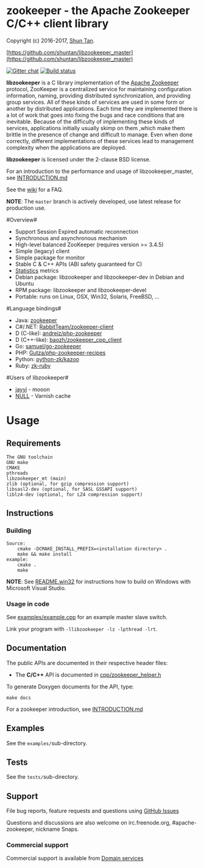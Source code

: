 zookeeper - the Apache Zookeeper C/C++ client library
==================================================

Copyright (c) 2016-2017, [Shun Tan](http://www.shuntan.se/).

[https://github.com/shuntan/libzookeeper_master](https://github.com/shuntan/libzookeeper_master)

[![Gitter chat](https://badges.gitter.im/edenhill/librdkafka.png)](https://gitter.im/shuntan/libzookeeper_master) [![Build status](https://doozer.io/badge/edenhill/libzookeeper_master/buildstatus/master)](https://doozer.io/user/shuntan/libzookeeper)


**libzookeeper** is a C library implementation of the
[Apache Zookeeper](http://zookeeper.apache.org/) protocol, ZooKeeper is a centralized service for maintaining configuration information, naming, providing distributed synchronization, and providing group services. All of these kinds of services are used in some form or another by distributed applications. Each time they are implemented there is a lot of work that goes into fixing the bugs and race conditions that are inevitable. Because of the difficulty of implementing these kinds of services, applications initially usually skimp on them ,which make them brittle in the presence of change and difficult to manage. Even when done correctly, different implementations of these services lead to management complexity when the applications are deployed.

**libzookeeper** is licensed under the 2-clause BSD license.

For an introduction to the performance and usage of libzookeeper_master, see
[INTRODUCTION.md](https://github.com/shuntan/libzookeeper_master/docs/INTRODUCTION.md)

See the [wiki](https://cwiki.apache.org/confluence/display/ZOOKEEPER/Index) for a FAQ.

**NOTE**: The `master` branch is actively developed, use latest release for production use.


#Overview#
  * Support Session Expired automatic reconnection
  * Synchronous and asynchronous mechanism
  * High-level balanced ZooKeeper (requires version >= 3.4.5)
  * Simple (legacy) client
  * Simple package for monitor
  * Stable C & C++ APIs (ABI safety guaranteed for C)
  * [Statistics](https://github.com/shuntan/libzookeeper_master/wiki/Statistics) metrics
  * Debian package: libzookeeper and libzookeeper-dev in Debian and Ubuntu
  * RPM package: libzookeeper and libzookeeper-devel
  * Portable: runs on Linux, OSX, Win32, Solaris, FreeBSD, ...


#Language bindings#

  * Java: [zookeeper](https://github.com/apache/zookeeper)
  * C#/.NET: [RabbitTeam/zookeeper-client](https://github.com/RabbitTeam/zookeeper-client)
  * D (C-like): [andreiz/php-zookeeper](https://github.com/andreiz/php-zookeeper)
  * D (C++-like): [baozh/zookeeper_cpp_client](https://github.com/baozh/zookeeper_cpp_client)
  * Go: [samuel/go-zookeeper](https://github.com/samuel/go-zookeeper)
  * PHP: [Gutza/php-zookeeper-recipes](https://github.com/Gutza/php-zookeeper-recipes)
  * Python: [python-zk/kazoo](https://github.com/python-zk/kazoo)
  * Ruby: [zk-ruby](https://github.com/zk-ruby/zookeeper)

#Users of libzookeeper#

  * [jayyi](https://github.com/jayyi/) - mooon
  * [NULL](https://github.com/NULL/) - Varnish cache 


# Usage

## Requirements
	The GNU toolchain
	GNU make
	CMAKE 
   	pthreads
	libzookeeper_mt (main)
	zlib (optional, for gzip compression support)
	libsasl2-dev (optional, for SASL GSSAPI support)
	liblz4-dev (optional, for LZ4 compression support)

## Instructions

### Building

	Source:
		cmake -DCMAKE_INSTALL_PREFIX=<installation directory> .
		make && make install
	example:
		cmake .
		make

**NOTE**: See [README.win32](README.win32) for instructions how to build
          on Windows with Microsoft Visual Studio.

### Usage in code

See [examples/example.cpp](https://github.com/shuntan/libzookeeper_master/examples/example.cpp) for an example master slave switch.

Link your program with `-llibzookeeper -lz -lpthread -lrt`.


## Documentation

The public APIs are documented in their respective header files:
 * The **C/C++** API is documented in [cpp/zookeeper_helper.h](cpp/zookeeper_helper.h)

To generate Doxygen documents for the API, type:

    make docs

For a zookeeper introduction, see
[INTRODUCTION.md](http://zookeeper.apache.org/)


## Examples

See the `examples/`sub-directory.


## Tests

See the `tests/`sub-directory.


## Support

File bug reports, feature requests and questions using
[GitHub Issues](https://github.com/shuntan/libzookeeper_master/issues)


Questions and discussions are also welcome on irc.freenode.org, #apache-zookeeper,
nickname Snaps.


### Commercial support

Commercial support is available from [Domain services](http://www.shuntan.se)